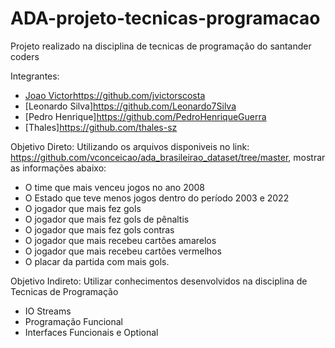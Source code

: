 # ADA-projeto-tecnicas-programacao
Projeto realizado na disciplina de tecnicas de programação do santander coders 

Integrantes:
- [Joao Victor](https://github.com/jvictorscosta)https://github.com/jvictorscosta
- [Leonardo Silva]https://github.com/Leonardo7Silva
- [Pedro Henrique]https://github.com/PedroHenriqueGuerra
- [Thales]https://github.com/thales-sz



Objetivo Direto:
Utilizando os arquivos disponiveis no link: https://github.com/vconceicao/ada_brasileirao_dataset/tree/master,
mostrar as informações abaixo:

- O time que mais venceu jogos no ano 2008
- O Estado que teve menos jogos dentro do período 2003 e 2022
- O jogador que mais fez gols
- O jogador que mais fez gols de pênaltis
- O jogador que mais fez gols contras
- O jogador que mais recebeu cartões amarelos
- O jogador que mais recebeu cartões vermelhos
- O placar da partida com mais gols.

Objetivo Indireto: 
Utilizar conhecimentos desenvolvidos na disciplina de Tecnicas de Programação
- IO Streams 
- Programação Funcional
- Interfaces Funcionais e Optional

